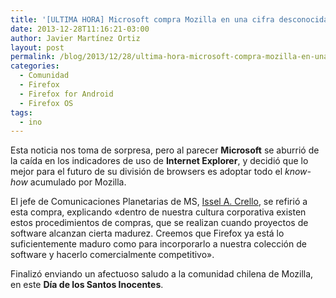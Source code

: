 ```yaml
---
title: '[ULTIMA HORA] Microsoft compra Mozilla en una cifra desconocida'
date: 2013-12-28T11:16:21-03:00
author: Javier Martínez Ortiz
layout: post
permalink: /blog/2013/12/28/ultima-hora-microsoft-compra-mozilla-en-una-cifra-desconocida/
categories:
  - Comunidad
  - Firefox
  - Firefox for Android
  - Firefox OS
tags:
  - ino
---
```

Esta noticia nos toma de sorpresa, pero al parecer **Microsoft** se aburrió de la caída en los indicadores de uso de **Internet Explorer**, y decidió que lo mejor para el futuro de su división de browsers es adoptar todo el _know-how_ acumulado por Mozilla.

El jefe de Comunicaciones Planetarias de MS, <a href="http://futurama.wikia.com/wiki/I.C._Weiner" target="_blank">Issel A. Crello</a>, se refirió a esta compra, explicando «dentro de nuestra cultura corporativa existen estos procedimientos de compras, que se realizan cuando proyectos de software alcanzan cierta madurez. Creemos que Firefox ya está lo suficientemente maduro como para incorporarlo a nuestra colección de software y hacerlo comercialmente competitivo».

Finalizó enviando un afectuoso saludo a la comunidad chilena de Mozilla, en este **Día de los Santos Inocentes**.
